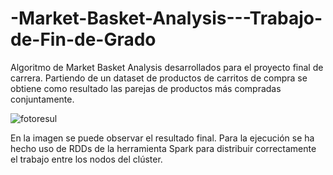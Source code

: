 # -Market-Basket-Analysis---Trabajo-de-Fin-de-Grado

Algoritmo de Market Basket Analysis desarrollados para el proyecto final de carrera.
Partiendo de un dataset de productos de carritos de compra se obtiene como resultado las parejas de productos más compradas conjuntamente.

![fotoresul](https://user-images.githubusercontent.com/47414699/122975614-d315b300-d393-11eb-8f6e-b50a5301304c.PNG)

En la imagen se puede observar el resultado final. Para la ejecución se ha hecho uso de RDDs de la herramienta Spark para distribuir correctamente el trabajo entre los nodos del clúster.
